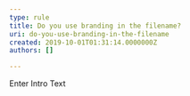 ```yaml
---
type: rule
title: Do you use branding in the filename?
uri: do-you-use-branding-in-the-filename
created: 2019-10-01T01:31:14.0000000Z
authors: []

---
```




<span class='intro'> Enter Intro Text </span>




